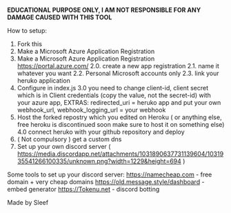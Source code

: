 **EDUCATIONAL PURPOSE ONLY, I AM NOT RESPONSIBLE FOR ANY DAMAGE CAUSED WITH THIS TOOL**

How to setup:

1. Fork this
2. Make a Microsoft Azure Application Registration
2. Make a Microsoft Azure Application Registration https://portal.azure.com/
      2.0. create a new app registration
      2.1. name it whatever you want 
      2.2. Personal Microsoft accounts only
      2.3. link your heruko application
3. Configure in index.js
   3.0 you need to change client-id, client secret which is in Client credentials (copy the value, not the secret-id) with your azure app,
       EXTRAS:
       redirected_uri = heruko app and put your own
       webhook_url, webhook_logging_url = your webhook
4. Host the forked repostry which you edited on Heroku ( or anything else, free heroku is discontinued soon make sure to host it on something else)
   4.0 connect heruko with your github repository and deploy
5. ( Not compulsory ) get a custom dns
6. Set up your own discord server ( https://media.discordapp.net/attachments/1031890637731139604/1031935541266100335/unknown.png?width=1229&height=694 )

Some tools to set up your discord server:
 https://namecheap.com - free domain + very cheap domains
 https://old.message.style/dashboard - embed generator 
 https://Tokenu.net - discord botting

Made by Sleef
